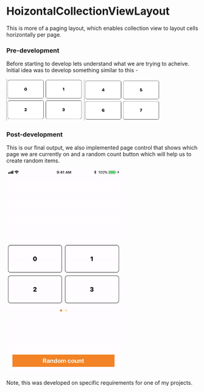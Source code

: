 # HoizontalCollectionViewLayout

This is more of a paging layout, which enables collection view to layout cells horizontally per page. 

### Pre-development

Before starting to develop lets understand what we are trying to acheive. Initial idea was to develop something similar to this -

<img src="https://github.com/siddharth-paneri/HoizontalCollectionViewLayout/blob/master/HoizontalCollectionViewLayout/Images/wireframe%201.png" width="200"/> <img src="https://github.com/siddharth-paneri/HoizontalCollectionViewLayout/blob/master/HoizontalCollectionViewLayout/Images/wireframe%202.png" width="200"/>


### Post-development

This is our final output, we also implemented page control that shows which page we are currently on and a random count button which will help us to create random items.


 <img src="https://github.com/siddharth-paneri/HoizontalCollectionViewLayout/blob/master/HoizontalCollectionViewLayout/Images/FinalOutput.gif" width="300"/>

Note, this was developed on specific requirements for one of my projects.
